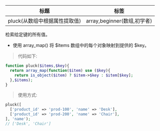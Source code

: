 | 标题                          | 标签                        |
| ----------------------------- | --------------------------- |
| pluck(从数组中根据属性提取值) | array,beginner(数组,初学者) |

检索给定键的所有值。

- 使用 array_map() 将 $items 数组中的每个对象映射到提供的 $key。

> 代码如下:


```php
function pluck($items,$key){
  return array_map(function($item) use ($key){
    return is_object($item) ? $item->$key : $item[$key];
  },$items);
}
```

> 使用方式:

```php
pluck([
  ['product_id' => 'prod-100', 'name' => 'Desk'],
  ['product_id' => 'prod-200', 'name' => 'Chair'],
], 'name');
// ['Desk', 'Chair']
```
